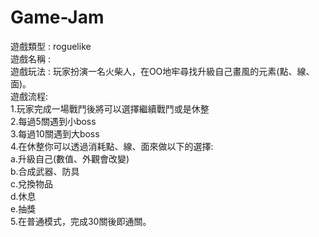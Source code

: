 # Game-Jam
遊戲類型 : roguelike <br/>
遊戲名稱 : <br/>
遊戲玩法 : 玩家扮演一名火柴人，在OO地牢尋找升級自己畫風的元素(點、線、面)。 <br/>
遊戲流程: <br/>
  1.玩家完成一場戰鬥後將可以選擇繼續戰鬥或是休整 <br/>
  2.每過5關遇到小boss <br/>
  3.每過10關遇到大boss <br/>
  4.在休整你可以透過消耗點、線、面來做以下的選擇: <br/>
	a.升級自己(數值、外觀會改變) <br/>
	b.合成武器、防具 <br/>
	c.兌換物品 <br/>
	d.休息 <br/>
	e.抽獎 <br/>
   5.在普通模式，完成30關後即通關。 <br/>
